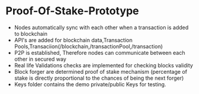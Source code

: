 # Proof-Of-Stake-Prototype
* Nodes automatically sync with each other when a transaction is added to blockchain
* API's are added for blockchain data,Transaction Pools,Transaciion(/blockchain,/transactionPool,/transaction)
* P2P is established, Therefore nodes can communicate between each other in secured way
* Real life Validations checks are implemented for checking blocks validity
* Block forger are determined proof of stake mechanism (percentage of stake is directly proportional to the chances of being the next forger)
* Keys folder contains the demo private/public Keys for testing.

 
